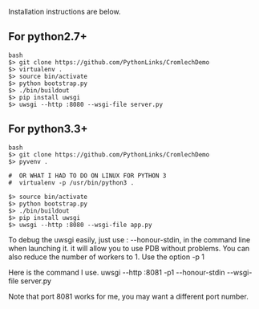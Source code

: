 

Installation instructions are below.

For python2.7+
--------------

```
bash
$> git clone https://github.com/PythonLinks/CromlechDemo
$> virtualenv .
$> source bin/activate
$> python bootstrap.py
$> ./bin/buildout
$> pip install uwsgi
$> uwsgi --http :8080 --wsgi-file server.py
```


For python3.3+
--------------

```
bash
$> git clone https://github.com/PythonLinks/CromlechDemo
$> pyvenv .

#  OR WHAT I HAD TO DO ON LINUX FOR PYTHON 3
#  virtualenv -p /usr/bin/python3 .

$> source bin/activate
$> python bootstrap.py
$> ./bin/buildout
$> pip install uwsgi
$> uwsgi --http :8080 --wsgi-file app.py
```
To debug the uwsgi easily, just use : --honour-stdin, in the
command line when launching it.
it will allow you to use PDB without problems.
You can also reduce the number of workers to 1.
Use the option -p 1

Here is the command I use. 
 uwsgi --http :8081  -p1  --honour-stdin --wsgi-file server.py

Note that port 8081 works for me, you may want a different port number. 